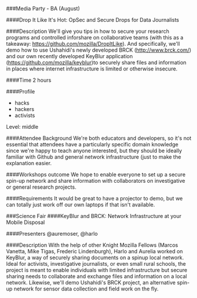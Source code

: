 ###Media Party - BA (August)

####Drop It Like It's Hot: OpSec and Secure Drops for Data Journalists

####Description
We'll give you tips in how to secure your research programs and controlled inforshare on collaborative teams (with this as a takeaway: https://github.com/mozilla/DropItLike). And specifically, we'll demo how to use Ushahidi's newly developed BRCK (http://www.brck.com/) and our own recently developed KeyBlur application (https://github.com/mozilla/keyblur)to securely share files and information in places where internet infrastructure is limited or otherwise insecure.

####Time
2 hours

####Profile
* hacks
* hackers
* activists

Level: middle


####Attendee Background
We're both educators and developers, so it's not essential that attendees have a particularly specific domain knowledge since we're happy to teach anyone interested, but they should be ideally familiar with Github and general network infrastructure (just to make the explanation easier.

####Workshops outcome
We hope to enable everyone to set up a secure spin-up network and share information with collaborators on investigative or general research projects.

####Requirements
It would be great to have a projector to demo, but we can totally just work off our own laptops if that isn't available.


###Science Fair
####KeyBlur and BRCK: Network Infrastructure at your Mobile Disposal

####Presenters
@auremoser, @harlo

####Description
With the help of other Knight Mozilla Fellows (Marcos Vanetta, Mike Tigas, Frederic Lindenburgh), Harlo and Aurelia worked on KeyBlur, a way of securely sharing documents on a spinup local network. Ideal for activists, investigative journalists, or even small rural schools, the project is meant to enable individuals with limited infrastructure but secure sharing needs to collaborate and exchange files and information on a local network. Likewise, we'll demo Ushahidi's BRCK project, an alternative spin-up network for sensor data collection and field work on the fly.